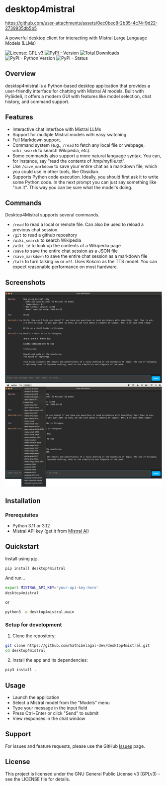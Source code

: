 # desktop4mistral

https://github.com/user-attachments/assets/0ec0bec8-2b35-4c74-9d22-2739935db5b5

A powerful desktop client for interacting with Mistral Large Language Models (LLMs)

[![License: GPL v3](https://img.shields.io/badge/License-GPLv3-blue.svg)](https://www.gnu.org/licenses/gpl-3.0)
[![PyPI - Version](https://img.shields.io/pypi/v/desktop4mistral)](https://pypi.org/project/desktop4mistral/)
[![Total Downloads](https://img.shields.io/pepy/dt/desktop4mistral)](https://pypi.org/project/desktop4mistral/)
![PyPI - Python Version](https://img.shields.io/pypi/pyversions/desktop4mistral)
![PyPI - Status](https://img.shields.io/pypi/status/desktop4mistral)

## Overview

desktop4mistral is a Python-based desktop application that provides a user-friendly interface for chatting with Mistral AI models. Built with PySide6, it offers a modern GUI with features like model selection, chat history, and command support.

## Features

- Interactive chat interface with Mistral LLMs
- Support for multiple Mistral models with easy switching
- Full Markdown support.
- Command system (e.g., `/read` to fetch any local file or webpage, `wiki_search` to search Wikipedia, etc).
- Some commands also support a more natural language syntax. You can, for instance, say "read the contents of /tmp/myfile.txt".
- Use `/save_markdown` to save your entire chat as a markdown file, which you could use in other tools, like Obsidian.
- Supports Python code execution. Ideally, you should first ask it to write some Python code. In the next prompt you can just say something like "run it". This way you can be sure what the model's doing.

## Commands

Desktop4Mistral supports several commands.

- `/read` to read a local or remote file. Can also be used to reload a previous chat session.
- `/git` to read a github repository
- `/wiki_search` to search Wikipedia
- `/wiki_id` to look up the contents of a Wikipedia page
- `/save` to save the entire chat session as a JSON file
- `/save_markdown` to save the entire chat session as a markdown file
- `/talk` to turn talking `on` or `off`. Uses Kokoro as the TTS model. You can expect reasonable performance on most hardware.

## Screenshots

<img src="https://raw.githubusercontent.com/hathibelagal-dev/desktop4mistral/refs/heads/main/sshots/0.png" style="width:800px;"/>

<img src="https://raw.githubusercontent.com/hathibelagal-dev/desktop4mistral/refs/heads/main/sshots/1.png" style="width:800px;"/>

## Installation

### Prerequisites

- Python 3.11 or 3.12
- Mistral API key (get it from [Mistral AI](https://mistral.ai/))

## Quickstart

Install using `pip`.
```bash
pip install desktop4mistral
```

And run...
```bash
export MISTRAL_API_KEY='your-api-key-here'
desktop4mistral
```

or

```bash
python3 -m desktop4mistral.main
```

### Setup for development

1. Clone the repository:
```bash
git clone https://github.com/hathibelagal-dev/desktop4mistral.git
cd desktop4mistral
```

2. Install the app and its dependencies:
```bash
pip3 install .
```

## Usage

- Launch the application
- Select a Mistral model from the "Models" menu
- Type your message in the input field
- Press Ctrl+Enter or click "Send" to submit
- View responses in the chat window

## Support
For issues and feature requests, please use the GitHub [Issues](https://github.com/hathibelagal-dev/desktop4mistral/issues) page.

## License

This project is licensed under the GNU General Public License v3 (GPLv3) - see the LICENSE file for details.

